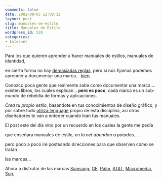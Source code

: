 ```yaml
---
comments: false
date: 2002-09-05 12:09:32
layout: post
slug: manuales-de-estilo
title: Manuales de Estilo
wordpress_id: 528
categories:
- Internet
---
```


Para los que quieren aprender a hacer manuales de estilos, manuales de identidad, 


  en cierta forma no hay [demasiadas 
  reglas](http://www.landor.com/branding/index.cfm?action=showLexicon&storyid=158), pero si nos fijamos podemos aprender a documentar una marca… [bien](http://www.landor.com/branding/index.cfm?action=showLexicon&storyid=158). 
    


    


  Conozco poca gente que realmente sabe como documentar una marca…. existen 
  libros, los cuales explican… **pero es poco**, cada marca es 
  un sub-mundo de rebeldía de formas y aplicaciones.  


    


  _Crea tu propio estilo_, basandote en tus conocimientos de diseño 
  gráfico, y por sobre todo [utiliza lenguage](http://www.landor.com/branding/index.cfm?action=showLexicon&storyid=158) propio de esta disciplina, 
  así otros diseñadores te van a enteder cuando lean tus manuales.  


    

  

El post este del día vino por un recuerdo en los cuales la gente me pedía   

que enseñara manuales de estilo, _en la net abundan a patadas_….   

pero poco a poco iré posteando direcciones para que observen como se tratan   

las marcas…  


    


  Ahora a disfrutar de las marcas [Samsung](http://www.samsung.com/about/ci/ci.html), 
  [GE](http://www.ge.com/identity/index.html), [Palm](http://www.palm.com/about/trademark.html), 
  [AT&T](http://www.att.com/brand/), [Macromedia](http://www.macromedia.com/macromedia/style_guide/), 
  [Sun](http://www.sun.com/policies/trademarks/).


 
